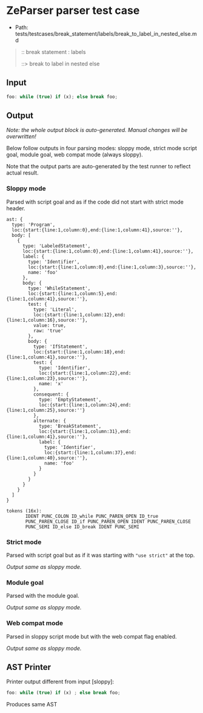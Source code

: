 # ZeParser parser test case

- Path: tests/testcases/break_statement/labels/break_to_label_in_nested_else.md

> :: break statement : labels
>
> ::> break to label in nested else

## Input

`````js
foo: while (true) if (x); else break foo;
`````

## Output

_Note: the whole output block is auto-generated. Manual changes will be overwritten!_

Below follow outputs in four parsing modes: sloppy mode, strict mode script goal, module goal, web compat mode (always sloppy).

Note that the output parts are auto-generated by the test runner to reflect actual result.

### Sloppy mode

Parsed with script goal and as if the code did not start with strict mode header.

`````
ast: {
  type: 'Program',
  loc:{start:{line:1,column:0},end:{line:1,column:41},source:''},
  body: [
    {
      type: 'LabeledStatement',
      loc:{start:{line:1,column:0},end:{line:1,column:41},source:''},
      label: {
        type: 'Identifier',
        loc:{start:{line:1,column:0},end:{line:1,column:3},source:''},
        name: 'foo'
      },
      body: {
        type: 'WhileStatement',
        loc:{start:{line:1,column:5},end:{line:1,column:41},source:''},
        test: {
          type: 'Literal',
          loc:{start:{line:1,column:12},end:{line:1,column:16},source:''},
          value: true,
          raw: 'true'
        },
        body: {
          type: 'IfStatement',
          loc:{start:{line:1,column:18},end:{line:1,column:41},source:''},
          test: {
            type: 'Identifier',
            loc:{start:{line:1,column:22},end:{line:1,column:23},source:''},
            name: 'x'
          },
          consequent: {
            type: 'EmptyStatement',
            loc:{start:{line:1,column:24},end:{line:1,column:25},source:''}
          },
          alternate: {
            type: 'BreakStatement',
            loc:{start:{line:1,column:31},end:{line:1,column:41},source:''},
            label: {
              type: 'Identifier',
              loc:{start:{line:1,column:37},end:{line:1,column:40},source:''},
              name: 'foo'
            }
          }
        }
      }
    }
  ]
}

tokens (16x):
       IDENT PUNC_COLON ID_while PUNC_PAREN_OPEN ID_true
       PUNC_PAREN_CLOSE ID_if PUNC_PAREN_OPEN IDENT PUNC_PAREN_CLOSE
       PUNC_SEMI ID_else ID_break IDENT PUNC_SEMI
`````

### Strict mode

Parsed with script goal but as if it was starting with `"use strict"` at the top.

_Output same as sloppy mode._

### Module goal

Parsed with the module goal.

_Output same as sloppy mode._

### Web compat mode

Parsed in sloppy script mode but with the web compat flag enabled.

_Output same as sloppy mode._

## AST Printer

Printer output different from input [sloppy]:

````js
foo: while (true) if (x) ; else break foo;
````

Produces same AST

